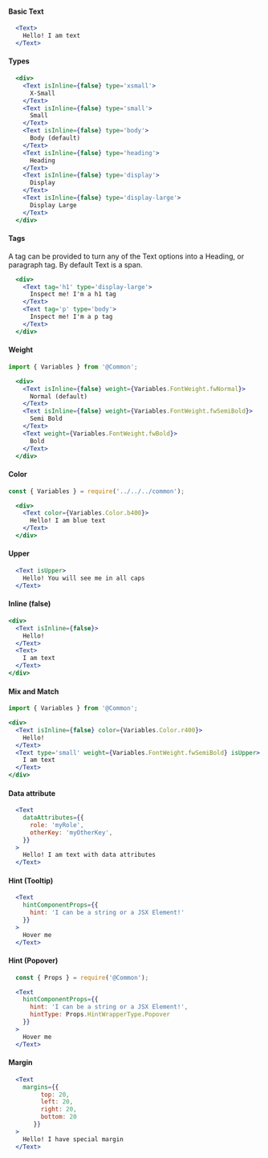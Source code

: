 #### Basic Text

```jsx
  <Text>
    Hello! I am text
  </Text>
```

#### Types

```jsx
  <div>
    <Text isInline={false} type='xsmall'>
      X-Small
    </Text>
    <Text isInline={false} type='small'>
      Small
    </Text>
    <Text isInline={false} type='body'>
      Body (default)
    </Text>
    <Text isInline={false} type='heading'>
      Heading
    </Text>
    <Text isInline={false} type='display'>
      Display
    </Text>
    <Text isInline={false} type='display-large'>
      Display Large
    </Text>
  </div>
```

#### Tags
A tag can be provided to turn any of the Text options into a Heading, or paragraph tag. By default Text is a span.

```jsx
  <div>
    <Text tag='h1' type='display-large'>
      Inspect me! I'm a h1 tag
    </Text>
    <Text tag='p' type='body'>
      Inspect me! I'm a p tag
    </Text>
  </div>
```

#### Weight

```jsx
import { Variables } from '@Common';

  <div>
    <Text isInline={false} weight={Variables.FontWeight.fwNormal}>
      Normal (default)
    </Text>
    <Text isInline={false} weight={Variables.FontWeight.fwSemiBold}>
      Semi Bold
    </Text>
    <Text weight={Variables.FontWeight.fwBold}>
      Bold
    </Text>
  </div>
```

#### Color

```jsx
const { Variables } = require('../../../common');

  <div>
    <Text color={Variables.Color.b400}>
      Hello! I am blue text
    </Text>
  </div>
```

#### Upper

```jsx
  <Text isUpper>
    Hello! You will see me in all caps
  </Text>
```

#### Inline (false)

```jsx
<div>
  <Text isInline={false}>
    Hello!
  </Text>
  <Text>
    I am text
  </Text>
</div>
```

#### Mix and Match

```jsx
import { Variables } from '@Common';

<div>
  <Text isInline={false} color={Variables.Color.r400}>
    Hello!
  </Text>
  <Text type='small' weight={Variables.FontWeight.fwSemiBold} isUpper>
    I am text
  </Text>
</div>
```

#### Data attribute

```jsx
  <Text
    dataAttributes={{
      role: 'myRole',
      otherKey: 'myOtherKey',
    }}
  >
    Hello! I am text with data attributes
  </Text>
```

#### Hint (Tooltip)
```jsx
  <Text
    hintComponentProps={{
      hint: 'I can be a string or a JSX Element!'
    }}
  >
    Hover me
  </Text>
```

#### Hint (Popover)
```jsx
  const { Props } = require('@Common');

  <Text
    hintComponentProps={{
      hint: 'I can be a string or a JSX Element!',
      hintType: Props.HintWrapperType.Popover
    }}
  >
    Hover me
  </Text>
```

#### Margin

```jsx
  <Text
    margins={{
         top: 20,
         left: 20,
         right: 20,
         bottom: 20
       }}
  >
    Hello! I have special margin
  </Text>
```
